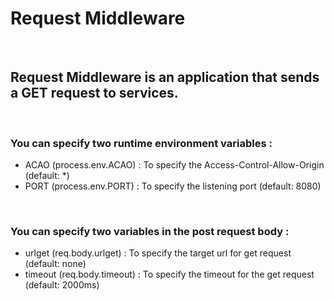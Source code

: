 # Request Middleware
&nbsp;

## Request Middleware is an application that sends a GET request to services.
&nbsp;

### You can specify two runtime environment variables :

* ACAO (process.env.ACAO) : To specify the Access-Control-Allow-Origin (default: *)
* PORT (process.env.PORT) : To specify the listening port (default: 8080)
<br/>

### You can specify two variables in the post request body :

* urlget (req.body.urlget) : To specify the target url for get request (default: none)
* timeout (req.body.timeout) : To specify the timeout for the get request (default: 2000ms)
